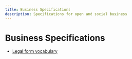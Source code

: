 ```yaml
---
title: Business Specifications
description: Specifications for open and social business
---
```


# Business Specifications

* [Legal form vocabulary](https://w3id.org/legal_form/)
